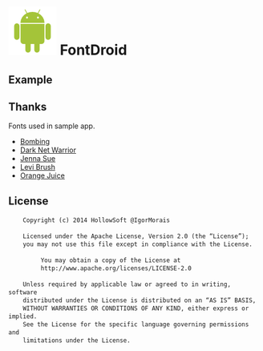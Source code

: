 ![1] FontDroid
==============


Example
-------

Thanks
------

Fonts used in sample app.

* [Bombing](http://qkila.com)
* [Dark Net Warrior](http://www.imagex-fonts.com)
* [Jenna Sue](http://www.jennasuedesign.com)
* [Levi Brush](http://loremipsum.ro)
* [Orange Juice](http://brittneymurphydesign.com)


License
-------

```
    Copyright (c) 2014 HollowSoft @IgorMorais
    
    Licensed under the Apache License, Version 2.0 (the “License”);
    you may not use this file except in compliance with the License.
    
         You may obtain a copy of the License at
         http://www.apache.org/licenses/LICENSE-2.0
         
    Unless required by applicable law or agreed to in writing, software
    distributed under the License is distributed on an “AS IS” BASIS,
    WITHOUT WARRANTIES OR CONDITIONS OF ANY KIND, either express or implied.
    See the License for the specific language governing permissions and
    limitations under the License.
```


[1]: https://raw.githubusercontent.com/MoraisIgor/FontDroid/master/raw/android.png
[2]: https://raw.githubusercontent.com/MoraisIgor/FontDroid/master/raw/widget.png
